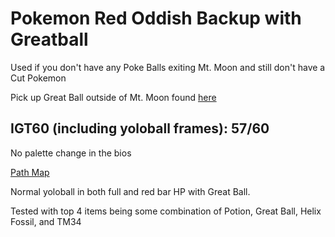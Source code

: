 # Pokemon Red Oddish Backup with Greatball

Used if you don't have any Poke Balls exiting Mt. Moon and still don't have a Cut Pokemon

Pick up Great Ball outside of Mt. Moon found [here](https://gunnermaniac.com/pokeworld?map=1#170/47)

## IGT60 (including yoloball frames): 57/60

No palette change in the bios

[Path Map](https://i.imgur.com/f4XsYdr.png)

Normal yoloball in both full and red bar HP with Great Ball.

Tested with top 4 items being some combination of Potion, Great Ball, Helix Fossil, and TM34
